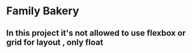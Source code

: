 # Family Bakery

## In this project it's not allowed to use flexbox or grid for layout , only float
